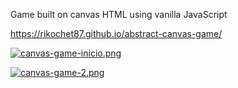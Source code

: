 Game built on canvas HTML using vanilla JavaScript 

https://rikochet87.github.io/abstract-canvas-game/

[![canvas-game-inicio.png](https://i.postimg.cc/nzDf9pdx/canvas-game-inicio.png)](https://postimg.cc/WFTHQLLY)

[![canvas-game-2.png](https://i.postimg.cc/4N5yxQ75/canvas-game-2.png)](https://postimg.cc/fJVDHXvt)
